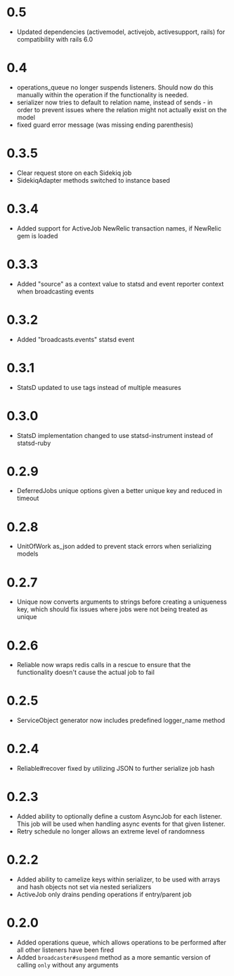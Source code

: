 # 0.5
- Updated dependencies (activemodel, activejob, activesupport, rails) for compatibility with rails 6.0
# 0.4
- operations_queue no longer suspends listeners. Should now do this manually within the operation if the functionality is needed.
- serializer now tries to default to relation name, instead of sends - in order to prevent issues where the relation might not actually exist on the model
- fixed guard error message (was missing ending parenthesis)
# 0.3.5
- Clear request store on each Sidekiq job
- SidekiqAdapter methods switched to instance based 

# 0.3.4
- Added support for ActiveJob NewRelic transaction names, if NewRelic gem is loaded

# 0.3.3
- Added "source" as a context value to statsd and event reporter context when broadcasting events

# 0.3.2
- Added "broadcasts.events" statsd event

# 0.3.1
- StatsD updated to use tags instead of multiple measures

# 0.3.0
- StatsD implementation changed to use statsd-instrument instead of statsd-ruby

# 0.2.9
- DeferredJobs unique options given a better unique key and reduced in timeout

# 0.2.8
- UnitOfWork as_json added to prevent stack errors when serializing models

# 0.2.7
- Unique now converts arguments to strings before creating a uniqueness key, which should fix issues where jobs were not being treated as unique

# 0.2.6
- Reliable now wraps redis calls in a rescue to ensure that the functionality doesn't cause the actual job to fail

# 0.2.5
- ServiceObject generator now includes predefined logger_name method 

# 0.2.4
- Reliable#recover fixed by utilizing JSON to further serialize job hash

# 0.2.3
- Added ability to optionally define a custom AsyncJob for each listener. This job will be used when handling async events for that given listener.
- Retry schedule no longer allows an extreme level of randomness

# 0.2.2
- Added ability to camelize keys within serializer, to be used with arrays and hash objects not set via nested serializers
- ActiveJob only drains pending operations if entry/parent job

# 0.2.0
- Added operations queue, which allows operations to be performed after all other listeners have been fired
- Added `broadcaster#suspend` method as a more semantic version of calling `only` without any arguments
